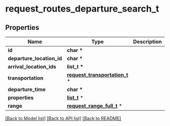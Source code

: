 # request_routes_departure_search_t

## Properties
Name | Type | Description | Notes
------------ | ------------- | ------------- | -------------
**id** | **char \*** |  | 
**departure_location_id** | **char \*** |  | 
**arrival_location_ids** | **list_t \*** |  | 
**transportation** | [**request_transportation_t**](request_transportation.md) \* |  | 
**departure_time** | **char \*** |  | 
**properties** | [**list_t**](request_routes_property.md) \* |  | 
**range** | [**request_range_full_t**](request_range_full.md) \* |  | [optional] 

[[Back to Model list]](../README.md#documentation-for-models) [[Back to API list]](../README.md#documentation-for-api-endpoints) [[Back to README]](../README.md)


